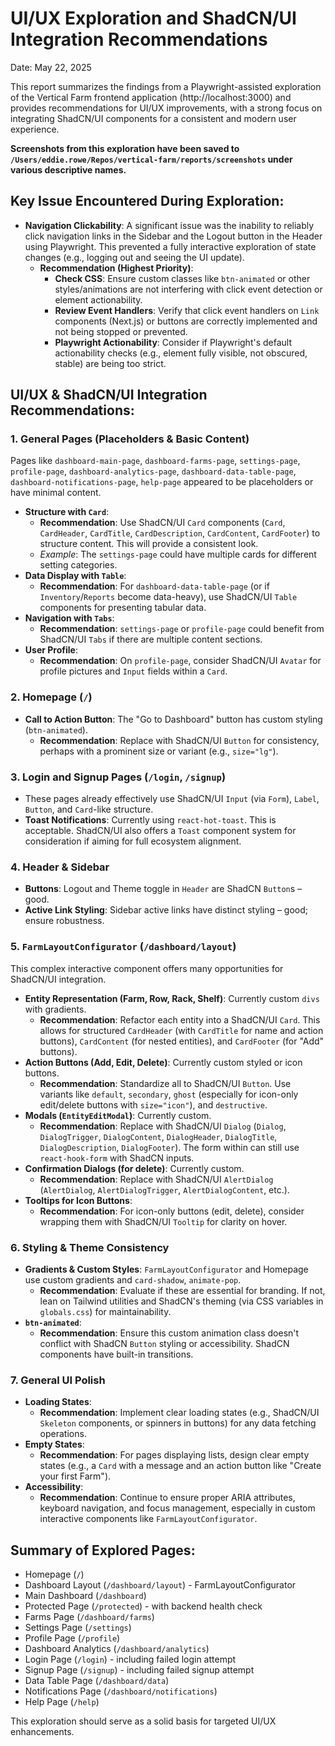 # UI/UX Exploration and ShadCN/UI Integration Recommendations

Date: May 22, 2025

This report summarizes the findings from a Playwright-assisted exploration of the Vertical Farm frontend application (http://localhost:3000) and provides recommendations for UI/UX improvements, with a strong focus on integrating ShadCN/UI components for a consistent and modern user experience.

**Screenshots from this exploration have been saved to `/Users/eddie.rowe/Repos/vertical-farm/reports/screenshots` under various descriptive names.**

## Key Issue Encountered During Exploration:

*   **Navigation Clickability**: A significant issue was the inability to reliably click navigation links in the Sidebar and the Logout button in the Header using Playwright. This prevented a fully interactive exploration of state changes (e.g., logging out and seeing the UI update).
    *   **Recommendation (Highest Priority)**:
        *   **Check CSS**: Ensure custom classes like `btn-animated` or other styles/animations are not interfering with click event detection or element actionability.
        *   **Review Event Handlers**: Verify that click event handlers on `Link` components (Next.js) or buttons are correctly implemented and not being stopped or prevented.
        *   **Playwright Actionability**: Consider if Playwright's default actionability checks (e.g., element fully visible, not obscured, stable) are being too strict.

## UI/UX & ShadCN/UI Integration Recommendations:

### 1. General Pages (Placeholders & Basic Content)
Pages like `dashboard-main-page`, `dashboard-farms-page`, `settings-page`, `profile-page`, `dashboard-analytics-page`, `dashboard-data-table-page`, `dashboard-notifications-page`, `help-page` appeared to be placeholders or have minimal content.

*   **Structure with `Card`**:
    *   **Recommendation**: Use ShadCN/UI `Card` components (`Card`, `CardHeader`, `CardTitle`, `CardDescription`, `CardContent`, `CardFooter`) to structure content. This will provide a consistent look.
    *   *Example*: The `settings-page` could have multiple cards for different setting categories.
*   **Data Display with `Table`**:
    *   **Recommendation**: For `dashboard-data-table-page` (or if `Inventory`/`Reports` become data-heavy), use ShadCN/UI `Table` components for presenting tabular data.
*   **Navigation with `Tabs`**:
    *   **Recommendation**: `settings-page` or `profile-page` could benefit from ShadCN/UI `Tabs` if there are multiple content sections.
*   **User Profile**:
    *   **Recommendation**: On `profile-page`, consider ShadCN/UI `Avatar` for profile pictures and `Input` fields within a `Card`.

### 2. Homepage (`/`)
*   **Call to Action Button**: The "Go to Dashboard" button has custom styling (`btn-animated`).
    *   **Recommendation**: Replace with ShadCN/UI `Button` for consistency, perhaps with a prominent size or variant (e.g., `size="lg"`).

### 3. Login and Signup Pages (`/login`, `/signup`)
*   These pages already effectively use ShadCN/UI `Input` (via `Form`), `Label`, `Button`, and `Card`-like structure.
*   **Toast Notifications**: Currently using `react-hot-toast`. This is acceptable. ShadCN/UI also offers a `Toast` component system for consideration if aiming for full ecosystem alignment.

### 4. Header & Sidebar
*   **Buttons**: Logout and Theme toggle in `Header` are ShadCN `Button`s – good.
*   **Active Link Styling**: Sidebar active links have distinct styling – good; ensure robustness.

### 5. `FarmLayoutConfigurator` (`/dashboard/layout`)
This complex interactive component offers many opportunities for ShadCN/UI integration.

*   **Entity Representation (Farm, Row, Rack, Shelf)**: Currently custom `divs` with gradients.
    *   **Recommendation**: Refactor each entity into a ShadCN/UI `Card`. This allows for structured `CardHeader` (with `CardTitle` for name and action buttons), `CardContent` (for nested entities), and `CardFooter` (for "Add" buttons).
*   **Action Buttons (Add, Edit, Delete)**: Currently custom styled or icon buttons.
    *   **Recommendation**: Standardize all to ShadCN/UI `Button`. Use variants like `default`, `secondary`, `ghost` (especially for icon-only edit/delete buttons with `size="icon"`), and `destructive`.
*   **Modals (`EntityEditModal`)**: Currently custom.
    *   **Recommendation**: Replace with ShadCN/UI `Dialog` (`Dialog`, `DialogTrigger`, `DialogContent`, `DialogHeader`, `DialogTitle`, `DialogDescription`, `DialogFooter`). The form within can still use `react-hook-form` with ShadCN inputs.
*   **Confirmation Dialogs (for delete)**: Currently custom.
    *   **Recommendation**: Replace with ShadCN/UI `AlertDialog` (`AlertDialog`, `AlertDialogTrigger`, `AlertDialogContent`, etc.).
*   **Tooltips for Icon Buttons**:
    *   **Recommendation**: For icon-only buttons (edit, delete), consider wrapping them with ShadCN/UI `Tooltip` for clarity on hover.

### 6. Styling & Theme Consistency
*   **Gradients & Custom Styles**: `FarmLayoutConfigurator` and Homepage use custom gradients and `card-shadow`, `animate-pop`.
    *   **Recommendation**: Evaluate if these are essential for branding. If not, lean on Tailwind utilities and ShadCN's theming (via CSS variables in `globals.css`) for maintainability.
*   **`btn-animated`**:
    *   **Recommendation**: Ensure this custom animation class doesn't conflict with ShadCN `Button` styling or accessibility. ShadCN components have built-in transitions.

### 7. General UI Polish
*   **Loading States**:
    *   **Recommendation**: Implement clear loading states (e.g., ShadCN/UI `Skeleton` components, or spinners in buttons) for any data fetching operations.
*   **Empty States**:
    *   **Recommendation**: For pages displaying lists, design clear empty states (e.g., a `Card` with a message and an action button like "Create your first Farm").
*   **Accessibility**:
    *   **Recommendation**: Continue to ensure proper ARIA attributes, keyboard navigation, and focus management, especially in custom interactive components like `FarmLayoutConfigurator`.

## Summary of Explored Pages:
*   Homepage (`/`)
*   Dashboard Layout (`/dashboard/layout`) - FarmLayoutConfigurator
*   Main Dashboard (`/dashboard`)
*   Protected Page (`/protected`) - with backend health check
*   Farms Page (`/dashboard/farms`)
*   Settings Page (`/settings`)
*   Profile Page (`/profile`)
*   Dashboard Analytics (`/dashboard/analytics`)
*   Login Page (`/login`) - including failed login attempt
*   Signup Page (`/signup`) - including failed signup attempt
*   Data Table Page (`/dashboard/data`)
*   Notifications Page (`/dashboard/notifications`)
*   Help Page (`/help`)

This exploration should serve as a solid basis for targeted UI/UX enhancements. 